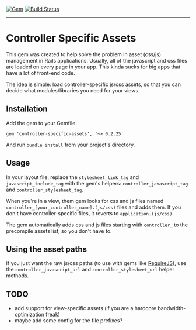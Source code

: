 [![Gem](https://img.shields.io/gem/v/controller-specific-assets.svg?style=flat-square)](https://rubygems.org/gems/controller-specific-assets)
[![Build Status](https://travis-ci.org/jakubbilko/controller-specific-assets.svg?branch=master)](https://travis-ci.org/jakubbilko/controller-specific-assets)

***

# Controller Specific Assets
This gem was created to help solve the problem in asset (css/js) management in Rails applications. Usually, all of the javascript and css files are loaded on every page in your app. This kinda sucks for big apps that have a lot of front-end code.

The idea is simple: load controller-specific js/css assets, so that you can decide what modules/libraries you need for your views.

## Installation
Add the gem to your Gemfile:

```
gem 'controller-specific-assets', '~> 0.2.25'
```

And run ``` bundle install ``` from your project's directory.

## Usage

In your layout file, replace the ``` stylesheet_link_tag ``` and ``` javascript_include_tag ``` with the gem's helpers: ``` controller_javascript_tag ``` and ``` controller_stylesheet_tag ```.

When you're in a view, them gem looks for css and js files named ``` controller_[your_controller_name].(js/css) ``` files and adds them. If you don't have controller-specific files, it reverts to ``` application.(js/css) ```.

The gem automatically adds css and js files starting with ```controller_``` to the precompile assets list, so you don't have to.

## Using the asset paths
If you just want the raw js/css paths (to use with gems like [RequireJS](https://github.com/jwhitley/requirejs-rails)), use the ```controller_javascript_url``` and ```controller_stylesheet_url``` helper methods.

## TODO
* add support for view-specific assets (if you are a hardcore bandwidth-optimization freak)
* maybe add some config for the file prefixes?
